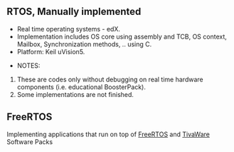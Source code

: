 ## RTOS, Manually implemented
* Real time operating systems - edX.
* Implementation includes OS core using assembly and TCB, OS context, Mailbox, Synchronization methods, .. using C.  
* Platform: Keil uVision5.
- NOTES: 
1. These are codes only without debugging on real time hardware components (i.e. educational BoosterPack).
2. Some implementations are not finished.
## FreeRTOS
 Implementing applications that run on top of [FreeRTOS](https://www.freertos.org) and [TivaWare](http://www.ti.com/tool/SW-TM4C) Software Packs
